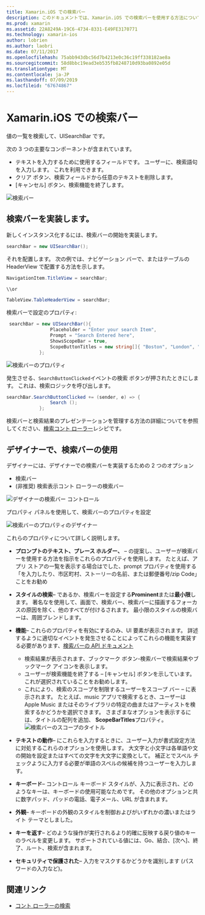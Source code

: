 ```yaml
---
title: Xamarin.iOS での検索バー
description: このドキュメントでは、Xamarin.iOS での検索バーを使用する方法について説明します。 これには、プログラムでと、ストーリー ボードでは、検索バーを作成する方法について説明します。
ms.prod: xamarin
ms.assetid: 22A8249A-19C6-4734-8331-E49FE3170771
ms.technology: xamarin-ios
author: lobrien
ms.author: laobri
ms.date: 07/11/2017
ms.openlocfilehash: 75abb943dbc56d7b4213e0c36c19ff338182ae8a
ms.sourcegitcommit: 58d8bbc19ead3eb535fb8248710d93ba0892e05d
ms.translationtype: MT
ms.contentlocale: ja-JP
ms.lasthandoff: 07/09/2019
ms.locfileid: "67674867"
---
```

# <a name="search-bars-in-xamarinios"></a>Xamarin.iOS での検索バー

値の一覧を検索して、UISearchBar です。 

次の 3 つの主要なコンポーネントが含まれています。 

- テキストを入力するために使用するフィールドです。 ユーザーに、検索語句を入力します。 これを利用できます。
- クリア ボタン、検索フィールドから任意のテキストを削除します。
- [キャンセル] ボタン、検索機能を終了します。

![検索バー](searchbar-images/image1.png)

## <a name="implementing-the-search-bar"></a>検索バーを実装します。

新しくインスタンス化するには、検索バーの開始を実装します。

```csharp
searchBar = new UISearchBar();
```

それを配置します。 次の例では、ナビゲーション バーで、またはテーブルの HeaderView で配置する方法を示します。

```csharp
NavigationItem.TitleView = searchBar;

\\or

TableView.TableHeaderView = searchBar;
```

検索バーで設定のプロパティ:

```csharp
 searchBar = new UISearchBar(){
                Placeholder = "Enter your search Item",
                Prompt = "Search Entered here",
                ShowsScopeBar = true,
                ScopeButtonTitles = new string[]{ "Boston", "London", "SF" },
            };
```

![検索バーのプロパティ](searchbar-images/image6.png)

発生させる、`SearchButtonClicked`イベントの検索 ボタンが押されたときにします。 これは、検索ロジックを呼び出します。

```csharp
searchBar.SearchButtonClicked += (sender, e) => {
                Search ();
            };
```

検索バーと検索結果のプレゼンテーションを管理する方法の詳細についてを参照してください、[検索コント ローラー](https://github.com/xamarin/recipes/tree/master/Recipes/ios/content_controls/search-controller)レシピです。

## <a name="using-the-search-bar-in-the-designer"></a>デザイナーで、検索バーの使用

デザイナーには、デザイナーでの検索バーを実装するための 2 つのオプション

- 検索バー
- (非推奨) 検索表示コント ローラーの検索バー

![デザイナーの検索バー コントロール](searchbar-images/image2.png)

プロパティ パネルを使用して、検索バーのプロパティを設定

![検索バーのプロパティのデザイナー](searchbar-images/image3.png)

これらのプロパティについて詳しく説明します。

- **プロンプトのテキスト、プレース ホルダー、** – の提案し、ユーザーが検索バーを使用する方法を指示をこれらのプロパティを使用します。 たとえば、アプリ ストアの一覧を表示する場合はでした、prompt プロパティを使用する「を入力したり、市区町村、ストーリーの名前、または郵便番号/zip Code」ことをお勧め
- **スタイルの検索**– であるか、検索バーを設定する**Prominent**または**最小限**します。 著名なを使用して、画面で、検索バー、検索バーに描画するフォーカスの原因を除く、他のすべてが付けるされます。 最小限のスタイルの検索バーは、周囲ブレンドします。
- **機能**– これらのプロパティを有効にするのみ、UI 要素が表示されます。 詳述するように適切なイベントを発生させることによってこれらの機能を実装する必要があります、[検索バーの API ドキュメント](xref:UIKit.UISearchBar)
    - 検索結果が表示されます、ブックマーク ボタン-検索バーで検索結果やブックマーク アイコンを表示します。
    - ユーザーが検索機能を終了する – [キャンセル] ボタンを示しています。 これが選択されていることをお勧めします。
    - これにより、検索のスコープを制限するユーザーをスコープ バー – に表示されます。 たとえば、music アプリで検索するとき、ユーザーは Apple Music またはそのライブラリの特定の曲またはアーティストを検索するかどうかを選択できます。 さまざまなオプションを表示するには、タイトルの配列を追加、 **ScopeBarTitles**プロパティ。
    ![検索バーのスコープのタイトル](searchbar-images/image4.png)

- **テキストの動作**– にこれらを入力するときに、ユーザー入力が書式設定方法に対処するこれらのオプションを使用します。 大文字と小文字は各単語や文の開始を設定またはすべての文字を大文字に変換として。 補正とでスペル チェックように入力する必要が単語のスペルの候補を持つユーザーを入力します。
- **キーボード**– コントロール キーボード スタイルが、入力に表示され、どのようなキーは、キーボードの使用可能なためです。 その他のオプションと共に数字パッド、パッドの電話、電子メール、URL が含まれます。
- **外観**– キーボードの外観のスタイルを制御およびがいずれかの濃いまたはライト テーマとしました。
- **キーを返す**– どのような操作が実行されるより的確に反映する戻り値のキーのラベルを変更します。 サポートされている値には、Go、結合、[次へ]、終了、ルート、検索が含まれます。
- **セキュリティで保護された**– 入力をマスクするかどうかを識別します (パスワードの入力など)。

## <a name="related-links"></a>関連リンク

- [コント ローラーの検索](https://github.com/xamarin/recipes/tree/master/Recipes/ios/content_controls/search-controller)
